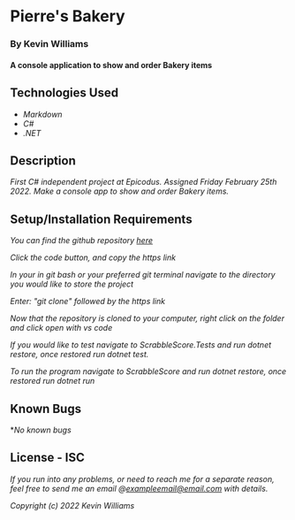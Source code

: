 #  Pierre's Bakery

### By Kevin Williams

#### A console application to show and order Bakery items

## Technologies Used

* _Markdown_
* _C#_
* _.NET_

## Description

_First C# independent project at Epicodus. Assigned Friday February 25th 2022. Make a console app to show and order Bakery items._

## Setup/Installation Requirements

_You can find the github repository [here](https://github.com/k9w/PierresBakery)_

_Click the code button, and copy the https link_

_In your in git bash or your preferred git terminal navigate to the directory you would like to store the project_

_Enter: "git clone" followed by the https link_

_Now that the repository is cloned to your computer, right click on the folder and click open with vs code_

_If you would like to test navigate to ScrabbleScore.Tests and run dotnet restore, once restored run dotnet test._

_To run the program navigate to ScrabbleScore and run dotnet restore, once restored run dotnet run_

## Known Bugs

*_No known bugs_

## License - ISC

_If you run into any problems, or need to reach me for a separate reason, feel free to send me an email @exampleemail@email.com with details._

_Copyright (c) 2022 Kevin Williams_
